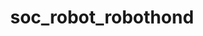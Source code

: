 ---
layout: my_redirect
title: soc_robot_robothond
permalink: /socialerobot/robothond/index
redirect_url: "https://youtu.be/M8YjvHYbZ9w"
---